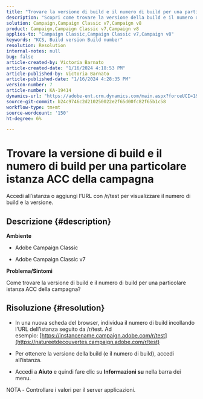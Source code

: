```yaml
---
title: "Trovare la versione di build e il numero di build per una particolare istanza ACC della campagna"
description: "Scopri come trovare la versione della build e il numero di build per un’istanza ACC della campagna."
solution: Campaign,Campaign Classic v7,Campaign v8
product: Campaign,Campaign Classic v7,Campaign v8
applies-to: "Campaign Classic,Campaign Classic v7,Campaign v8"
keywords: "KCS, Build version Build number"
resolution: Resolution
internal-notes: null
bug: false
article-created-by: Victoria Barnato
article-created-date: "1/16/2024 4:18:53 PM"
article-published-by: Victoria Barnato
article-published-date: "1/16/2024 4:28:35 PM"
version-number: 7
article-number: KA-19414
dynamics-url: "https://adobe-ent.crm.dynamics.com/main.aspx?forceUCI=1&pagetype=entityrecord&etn=knowledgearticle&id=02104def-8ab4-ee11-a569-6045bd006704"
source-git-commit: b24c9746c2d210250022e2f65d00fc82f65b1c58
workflow-type: tm+mt
source-wordcount: '150'
ht-degree: 6%

---
```


# Trovare la versione di build e il numero di build per una particolare istanza ACC della campagna


Accedi all’istanza o aggiungi l’URL con /r/test per visualizzare il numero di build e la versione.

## Descrizione {#description}


<b>Ambiente</b>

- Adobe Campaign Classic

- Adobe Campaign Classic v7

<b>Problema/Sintomi</b>

Come trovare la versione di build e il numero di build per una particolare istanza ACC della campagna?


## Risoluzione {#resolution}


- In una nuova scheda del browser, individua il numero di build incollando l’URL dell’istanza seguito da /r/test. Ad esempio: [https://instancename.campaign.adobe.com/r/test](https://natureetdecouvertes.campaign.adobe.com/r/test)

- Per ottenere la versione della build (e il numero di build), accedi all’istanza.

- Accedi a <b>Aiuto </b>e quindi fare clic su <b>Informazioni su</b> nella barra dei menu.

NOTA<b> </b>- Controllare i valori per il server applicazioni.
